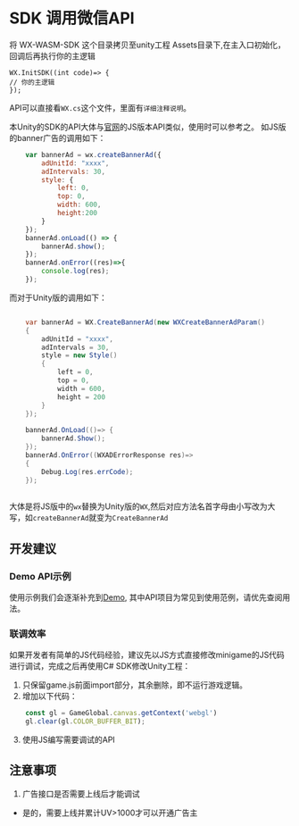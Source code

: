 # SDK 调用微信API
   将 WX-WASM-SDK 这个目录拷贝至unity工程 Assets目录下,在主入口初始化，回调后再执行你的主逻辑
```
WX.InitSDK((int code)=> {
// 你的主逻辑
}); 
```   

API可以直接看`WX.cs`这个文件，里面有`详细注释说明`。

本Unity的SDK的API大体与[官网](https://developers.weixin.qq.com/minigame/dev/guide/)的JS版本API类似，使用时可以参考之。
如JS版的banner广告的调用如下：
```js
    var bannerAd = wx.createBannerAd({
        adUnitId: "xxxx",
        adIntervals: 30,
        style: {
            left: 0,
            top: 0,
            width: 600,
            height:200
        }
    });
    bannerAd.onLoad(() => {
        bannerAd.show();
    });
    bannerAd.onError((res)=>{
        console.log(res);
    });
```
而对于Unity版的调用如下：
```csharp

    var bannerAd = WX.CreateBannerAd(new WXCreateBannerAdParam()
    {
        adUnitId = "xxxx",
        adIntervals = 30,
        style = new Style()
        {
            left = 0,
            top = 0,
            width = 600,
            height = 200
        }
    });
    
    bannerAd.OnLoad(()=> {
        bannerAd.Show();
    });
    bannerAd.OnError((WXADErrorResponse res)=>
    {
        Debug.Log(res.errCode);
    });
        
```
大体是将JS版中的`wx`替换为Unity版的`WX`,然后对应方法名首字母由小写改为大写，如`createBannerAd`就变为`CreateBannerAd`

## 开发建议
### Demo API示例
使用示例我们会逐渐补充到[Demo](https://github.com/wechat-miniprogram/minigame-unity-webgl-transform/tree/main/Demo), 其中API项目为常见到使用范例，请优先查阅用法。

### 联调效率
如果开发者有简单的JS代码经验，建议先以JS方式直接修改minigame的JS代码进行调试，完成之后再使用C# SDK修改Unity工程：
1. 只保留game.js前面import部分，其余删除，即不运行游戏逻辑。
2. 增加以下代码：

```js
    const gl = GameGlobal.canvas.getContext('webgl') 
    gl.clear(gl.COLOR_BUFFER_BIT);
```
3. 使用JS编写需要调试的API

## 注意事项
1. 广告接口是否需要上线后才能调试
- 是的，需要上线并累计UV>1000才可以开通广告主
